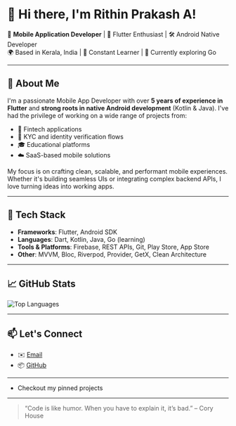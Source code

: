 # 👋 Hi there, I'm Rithin Prakash A!

🎯 **Mobile Application Developer** | 💙 Flutter Enthusiast | 🛠️ Android Native Developer  
🌍 Based in Kerala, India | 🔄 Constant Learner | 🐹 Currently exploring Go

---

## 🚀 About Me

I'm a passionate Mobile App Developer with over **5 years of experience in Flutter** and **strong roots in native Android development** (Kotlin & Java). I've had the privilege of working on a wide range of projects from:

- 📲 Fintech applications
- 🔐 KYC and identity verification flows
- 🎓 Educational platforms
- ☁️ SaaS-based mobile solutions

My focus is on crafting clean, scalable, and performant mobile experiences. Whether it's building seamless UIs or integrating complex backend APIs, I love turning ideas into working apps.

---

## 🧰 Tech Stack

- **Frameworks**: Flutter, Android SDK
- **Languages**: Dart, Kotlin, Java, Go (learning)
- **Tools & Platforms**: Firebase, REST APIs, Git, Play Store, App Store
- **Other**: MVVM, Bloc, Riverpod, Provider, GetX, Clean Architecture

---

## 📈 GitHub Stats

![Top Languages](https://github-readme-stats.vercel.app/api/top-langs/?username=rithin-prakash&layout=compact&theme=github_dark)

---

## 📫 Let's Connect

- ✉️ [Email](mailto:rithinprakash@proton.me)
- 📦 [GitHub](https://github.com/rithin-prakash)

---

- Checkout my pinned projects

---

> “Code is like humor. When you have to explain it, it’s bad.” – Cory House

